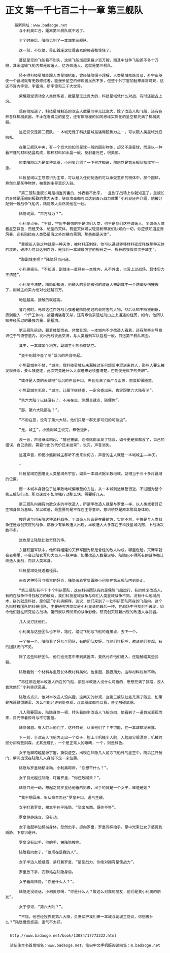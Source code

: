 # 正文 第一千七百二十一章 第三舰队
        最新网址：www.badaoge.net
          与小利奥汇合，距离第三舰队就不远了。
      
          半个时辰后，陆隐见到了一本城第三舰队。
      
          这一刻，不仅他，界山首座这位很古老的强者都惊住了。
      
          蔓延星空的飞船看不到头，这些飞船加起来最少百万艘，而其中战争飞船差不多十万艘，其余运输飞船内都是改造人，亿万改造人，这就是第三舰队。
      
          怪不得科技星域能跟人类星域抗衡，曾经陆隐很不理解，人类星域修炼普及，外宇宙随便一个疆域就有无数修炼者，能漫步星空的修炼者虽然不多，但整个外宇宙加起来非常可观，这还不算内宇宙，宇宙海，新宇宙和三千大世界。
      
          荣耀殿堂调动全人类修炼者，数量是无比庞大的，科技星域凭什么对战，有时还能占上风。
      
          现在他知道了，科技星域制造的改造人数量同样无比庞大，除了改造人和飞船，还有各种各样机械武器，不止在看得见的星空，还有那隐秘的如同思维实质化的星空都充满了机械武器。
      
          这还仅仅是第三舰队，一本城无愧于科技星域最强两股势力之一，可以跟人类星域分庭抗礼。
      
          在第三舰队中央，有一个巨大的如同星球一般的圆形物体，却又不是星球，而是以一种看不懂的材料结晶构成，那种材料如水晶一般，反射着光芒，很美丽。
      
          原本陆隐以为是某种武器，小利奥介绍了一下他才知道，那居然是第三舰队指挥官——重。
      
          科技星域以主导意识为主宰，可以融入任何制造的可以承受意识的物体中，那个圆球，竟然也是某种物体，被重的主导意识入驻。
      
          “第三舰队重舰长可是相当厉害的，外表看不出来，一旦到了战场上你就知道了，重舰长的身体是压缩到极致的重力天体，随意攻击都可以达到百万战力效果”小利奥轻声介绍，他被分配到一艘战争飞船内，陆隐等人自然同他在一起。
      
          陆隐诧异，“百万战力？”。
      
          小利奥点头，“不错，宇宙中最强的不是你们人类，也不是我们这些改造人，半改造人或者星空巨兽，而是天体，绝望的天体，有些天体可以轻易粉碎我们认知的一切，你应该知道星源风暴，还有阻挡在人类坠星海之外的横向黑洞，那些都是天体”。
      
          “重舰长入驻之物就是一种天体，被材料压制住，他可以通过转移材料密度释放那种天体的攻击，破坏力可以达到百万，是我们一本城最厉害的舰长之一，舰长的强悍仅次于城主”。
      
          “那副城主呢？”陆隐好奇问道。
      
          小利奥摇头，“不知道，副城主一直待在一本城内，从不外出，也没上过战场，具体实力不清楚”。
      
          小利奥不清楚，陆隐却知道，他融入的星使级别的改造人被副城主一个防御反伤摧毁了，副城主的实力绝对也超越百万。
      
          地位越高，接触的就越高。
      
          曾几何时，元师这位百万战力强者是陆隐见过的最厉害的人物，然后认知不断被刷新，直到融入一个尸王体内，被祖境强者灭杀，还有寒仙宗遗址刑山之上遭遇的经历，如今，他所认知并经历过的最强力量，是祖境。
      
          第三舰队启动，朝着维埑而去，非常壮观，一本城内不少改造人看着，还有那些主导意识位于气流管道内，发出光线彼此交流，与人类看到军队启程一般，目送第三舰队离去。
      
          其中，一本城某个地方，副城主小熊恭敬站立。
      
          “查不到就不查了吧”低沉的声音响起。
      
          小熊副城主不甘，“城主，我科技星域从未漏掉过任何想暗中混进来的人，那些人要么被发现诛杀，要么被驱逐，此次究竟是什么人混进来必须查清楚，否则便是属下的失职”。
      
          “或许是人类的天赋吧”低沉的声音开口，声音充满了威严与宏伟，态度却很随意。
      
          小熊副城主无奈，“城主，让属下继续查，一定会查出来，肯定跟第六大陆有关”。
      
          “第六大陆？已经没有了，不用在意，你想查就查，随便你”。
      
          “那，第六大陆那边？”。
      
          “不用在意，没有了第六大陆，他们只是一群无家可归的可怜虫”。
      
          “是，城主”，小熊副城主说完，恭敬退出。
      
          没一会，声音继续响起，“曾经被骗，连修炼都出现了错误，如今更是家都没了，自己的错误，自己承担，需要付出的代价还未结束”，说完，声音消失。
      
          这道声音，即便小熊副城主都听不出来自何方，声音的主人就是一本城城主——半天。
      
          …
      
          科技星域范围堪比人类星域外宇宙，如果一本城占据半数地域，就相当于三十多片疆域的位置。
      
          而一本城本身就位于这半数地域偏维埑的方位，从一本城到达维埑很近，不过因为整个第三舰队行动，所以速度不如单独行动那么快，需要好几天。
      
          第三舰队内拥有为数众多的半改造人，所谓半改造人就是与罗皇一样，以人类或者其它生物身体为基础，加以改造，最重要的是不存在主导意识，意识依然是原本那具身体的。
      
          按理说与创天院这种消耗战争，半改造人应该是在最前方，实则不然，不管是与人类战争还是与创天院的战争，都很少有半改造人出现，半改造人大多存在于科技星域内部，上战场次数不多。
      
          这也是让陆隐比较奇怪的事。
      
          东疆联盟军队中，他即将组建的天罪军因为都是曾经的敌人构成，哪里危险，天罪军就会去哪里，不会让陆玄军和大巨人一脉冲锋，如果改造人数量足够，陆隐巴不得所有的战争都让改造人出战，而非人类本身。
      
          科技星域处处透着怪异。
      
          带着这种怪异与探索的好奇，陆隐带着罗皇跟随小利奥在第三舰队内到处走。
      
          “第三舰队有不下十个科研团队，这些科研团队有的是保障飞船运行，有的修复改造人，有的在战争中寻找敌方的破绽，我们科技星域战争与你们人类星域战争不同，没有什么地域战术，拼的就是科技，是创造”小利奥解释，边说，他们来到了一处科研团队所在的飞船内。这个名叫核核团队的科研团队，主要研究方向就是小利奥说的最后一种，在战场中寻找对手破绽，如今他们就在研究前方战场，第四舰队传回来的战争影像，研究创天院新出现的改造人与武器。
      
          几人没打扰他们。
      
          小利奥与这些团队也不熟，路过，踏过飞船与飞船的连接点，去下一个。
      
          一个接一个，陆隐看了好几个团队，有的团队友好，与他们打招呼，邀请他们参观，有的团队闭门不见。
      
          除了这些科研团队，他们也无意中来到武器库，竟然允许他们进入，还能触碰某些武器。
      
          陆隐看到一个材料与重舰长体表材料类似，他拿起，狠狠用力，这种材料纹丝不动。
      
          “再往那边是半改造人所在的飞船，那些半改造人没什么可看的，思想充满了狭隘，没人喜欢他们”小利奥厌恶道。
      
          陆隐点点头，他对半改造人没兴趣，这两天的参观，这第三舰队处处充满了随意，如果是东疆联盟联军，怎么可能允许到处参观，连武器库都可以看，甚至触碰武器。
      
          几人刚要回去，陆隐身体一顿，转头看向半改造人飞船方向，他看到了一道目光凝视而来，目光带着惊讶与不可置信。
      
          陆隐皱眉，有人盯上他们了，这种目光，认出他们了？不可能，在一本城都没暴露。
      
          下一刻，半改造人飞船内走出一个女子，脸上半机械半人脸，人脸部分很漂亮，机械的部分却有些阴森，尤其是瞳孔，一个是正常人的眼睛，一个，则是绿色。
      
          女子抬脚跨越星源宇宙，撕裂虚空，出现在陆隐几人前方飞船外的星空中，随后拉开舱门，瞬间出现在陆隐几人身前不足一米位置。
      
          陆隐与罗皇动都未动，小利奥呵斥，“你想干什么？”。
      
          女子目光越过陆隐，盯着罗皇，“你还敢回来？”。
      
          陆隐目光一动，想起之前罗皇给他看的影像，出手的就是一个女子，难道是她？
      
          “我不想回来，听从命令而已”罗皇开口，语气生硬。
      
          女子盯着罗皇，根本不在乎陆隐，“交出东西，既往不咎”。
      
          罗皇静静站立，没有动。
      
          女子抬起半边机械身体，忽然出手，抓向罗皇，罗皇同样抬手，掌中光束让女子感觉到威胁，下意识避开。
      
          罗皇没有出手，他的手，被陆隐按住。
      
          陆隐看向女子，“他现在是我的人”。
      
          女子半边人脸蹙眉，紧盯着罗皇，“星使战力，你绝对拥有星使战力”。
      
          罗皇放下手，安静站在陆隐身后。
      
          女子看向陆隐，“你是什么人？”。
      
          陆隐还没说话，小利奥怒喝，“你是什么人？敢这么对我的朋友，他们是我小利奥的朋友”。
      
          女子惊讶，“第六大陆？”。
      
          “不错，他已经投靠我第六大陆，负责保护我们来一本城与副城主商议，你想做什么？”陆隐慢悠悠道，语气不太好。
      
      
      http://www.badaoge.net/book/13084/17773322.html
      
      请记住本书首发域名：www.badaoge.net。笔尖中文手机版阅读网址：m.badaoge.net